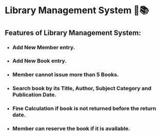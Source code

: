 # Library Management System 📖📚

## Features of Library Management System:
- ### Add New Member entry.
- ### Add New Book entry.
- ### Member cannot issue more than 5 Books.
- ### Search book by its Title, Author, Subject Category and Publication Date.
- ### Fine Calculation if book is not returned before the return date.
- ### Member can reserve the book if it is available.
